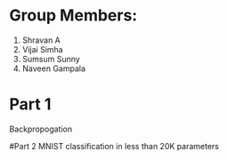 # Group Members:
1) Shravan A
2) Vijai Simha
3) Sumsum Sunny
4) Naveen Gampala

# Part 1
Backpropogation

#Part 2
MNIST classification in less than 20K parameters